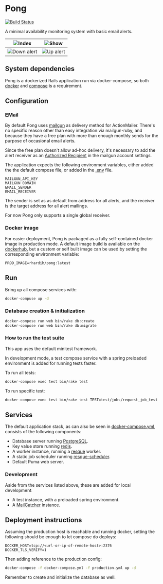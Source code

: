 # Pong

[![Build Status](https://travis-ci.org/rhardih/pong.svg?branch=master)](https://travis-ci.org/rhardih/pong)

A minimal availability monitoring system with basic email alerts.

![Index](https://media.githubusercontent.com/media/rhardih/pong/master/screenshots/index.png)|![Show](https://media.githubusercontent.com/media/rhardih/pong/master/screenshots/show.png)
|:-:|:-:|
![Down alert](https://media.githubusercontent.com/media/rhardih/pong/master/screenshots/email_down.png)|![Up alert](https://media.githubusercontent.com/media/rhardih/pong/master/screenshots/email_up.png)

## System dependencies

Pong is a dockerized Rails application run via docker-compose, so both
[docker](https://www.docker.com/get-started) and
[compose](https://docs.docker.com/compose/install/) is a requirement.

## Configuration

### EMail

By default Pong uses [mailgun](https://www.mailgun.com/) as delivery method for
ActionMailer. There's no specific reason other than easy integration via
mailgun-ruby, and because they have a free plan with more than enough monthly
sends for the purpose of occasional email alerts.

Since the free plan doesn't allow ad-hoc delivery, it's necessary to add the
alert receiver as an [Authorized
Recipient](https://help.mailgun.com/hc/en-us/articles/217531258-Authorized-Recipients)
in the mailgun account settings.

The application expects the following environment variables, either added the
the default compose file, or added in the
[.env](https://github.com/rhardih/pong/blob/master/.env) file.

```
MAILGUN_API_KEY
MAILGUN_DOMAIN
EMAIL_SENDER
EMAIL_RECEIVER
```

The sender is set as as default from address for all alerts, and the receiver is
the target address for all alert mailings.

For now Pong only supports a single global receiver.

### Docker image

For easier deployment, Pong is packaged as a fully self-contained docker image
in production mode. A default image build is available on the
[dockerhub](https://hub.docker.com/r/rhardih/pong), but a custom or self built
image can be used by setting the corresponding environment variable:

```
PROD_IMAGE=rhardih/pong:latest
```

## Run

Bring up all compose services with:

```bash
docker-compuse up -d
```

### Database creation & initialization

```bash
docker-compose run web bin/rake db:create
docker-compose run web bin/rake db:migrate
```

### How to run the test suite

This app uses the default minitest framework.

In development mode, a test compose service with a spring preloaded environment
is added for running tests faster.

To run all tests:

```bash
docker-compose exec test bin/rake test
```

To run specific test:

```bash
docker-compose exec test bin/rake test TEST=test/jobs/request_job_test.rb
```

## Services

The default application stack, as can also be seen in
[docker-compose.yml](https://github.com/rhardih/pong/blob/master/docker-compose.yml),
consists of the following components:

* Database server running [PostgreSQL](https://www.postgresql.org/).
* Key value store running [redis](https://redis.io/).
* A worker instance, running a [resque](https://github.com/resque/resque) worker.
* A static job scheduler running
  [resque-scheduler](https://github.com/resque/resque-scheduler).
* Default Puma web server.

### Development

Aside from the services listed above, these are added for local development:

* A test instance, with a preloaded spring environment.
* A [MailCatcher](https://mailcatcher.me/) instance.

## Deployment instructions

Assuming the production host is reachable and running docker, setting the
following should be enough to let compose do deploys:

```
DOCKER_HOST=tcp://<url-or-ip-of-remote-host>:2376
DOCKER_TLS_VERIFY=1
```

Then adding reference to the production config:

```bash
docker-compose -f docker-compose.yml -f production.yml up -d
```

Remember to create and initialize the database as well.

